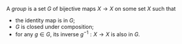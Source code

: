 A *group* is a set $G$ of bijective maps $X \to X$ on some set $X$ such that

- the identity map is in $G$;
- $G$ is closed under composition;
- for any $g\in G$, its inverse $g^{-1}: X \to X$ is also in $G$.
